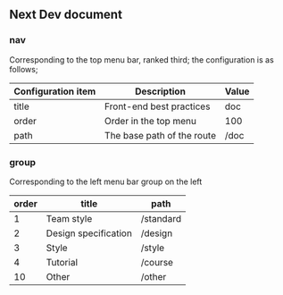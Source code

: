 ## Next Dev document

### nav

Corresponding to the top menu bar, ranked third; the configuration is as follows;

| Configuration item | Description                | Value |
| ------------------ | -------------------------- | ----- |
| title              | Front-end best practices   | doc   |
| order              | Order in the top menu      | 100   |
| path               | The base path of the route | /doc  |

### group

Corresponding to the left menu bar group on the left

| order | title                | path      |
| ----- | -------------------- | --------- |
| 1     | Team style           | /standard |
| 2     | Design specification | /design   |
| 3     | Style                | /style    |
| 4     | Tutorial             | /course   |
| 10    | Other                | /other    |
